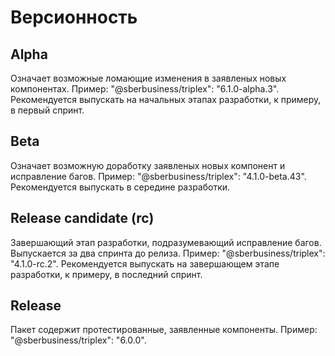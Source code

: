 # Версионность

## Alpha
Означает возможные ломающие изменения в заявленых новых компонентах. Пример: "@sberbusiness/triplex": "6.1.0-alpha.3".
Рекомендуется выпускать на начальных этапах разработки, к примеру, в первый спринт.

## Beta

Означает возможную доработку заявленых новых компонент и исправление багов. Пример: "@sberbusiness/triplex": "4.1.0-beta.43".
Рекомендуется выпускать в середине разработки.

## Release candidate (rc)

Завершающий этап разработки, подразумевающий исправление багов. Выпускается за два спринта до релиза. Пример: "@sberbusiness/triplex": "4.1.0-rc.2".
Рекомендуется выпускать на завершающем этапе разработки, к примеру, в последний спринт. 

## Release

Пакет содержит протестированные, заявленные компоненты. Пример: "@sberbusiness/triplex": "6.0.0".
